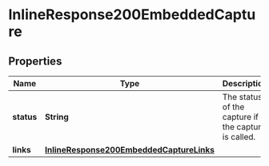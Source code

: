 
# InlineResponse200EmbeddedCapture

## Properties
Name | Type | Description | Notes
------------ | ------------- | ------------- | -------------
**status** | **String** | The status of the capture if the capture is called.  |  [optional]
**links** | [**InlineResponse200EmbeddedCaptureLinks**](InlineResponse200EmbeddedCaptureLinks.md) |  |  [optional]



